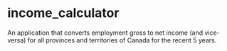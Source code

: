# income_calculator
An application that converts employment gross to net income (and vice-versa) for all provinces and territories of Canada for the recent 5 years.
